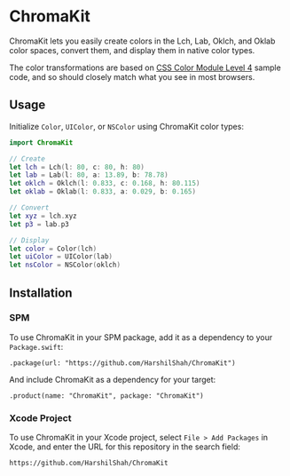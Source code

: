 # ChromaKit

ChromaKit lets you easily create colors in the Lch, Lab, Oklch, and Oklab color spaces, convert them, and display them in native color types.

The color transformations are based on [CSS Color Module Level 4](https://www.w3.org/TR/css-color-4/) sample code, and so should closely match what you see in most browsers.

## Usage

Initialize `Color`, `UIColor`, or `NSColor` using ChromaKit color types:

```swift
import ChromaKit

// Create
let lch = Lch(l: 80, c: 80, h: 80)
let lab = Lab(l: 80, a: 13.89, b: 78.78)
let oklch = Oklch(l: 0.833, c: 0.168, h: 80.115)
let oklab = Oklab(l: 0.833, a: 0.029, b: 0.165)

// Convert
let xyz = lch.xyz
let p3 = lab.p3

// Display
let color = Color(lch)
let uiColor = UIColor(lab)
let nsColor = NSColor(oklch) 
```

## Installation

### SPM

To use ChromaKit in your SPM package, add it as a dependency to your `Package.swift`:

```
.package(url: "https://github.com/HarshilShah/ChromaKit")
```

And include ChromaKit as a dependency for your target:

```
.product(name: "ChromaKit", package: "ChromaKit")
```

### Xcode Project

To use ChromaKit in your Xcode project, select `File > Add Packages` in Xcode, and enter the URL for this repository in the search field:

```
https://github.com/HarshilShah/ChromaKit
```
